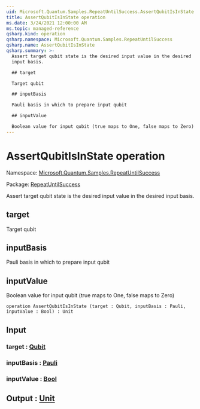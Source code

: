 ```yaml
---
uid: Microsoft.Quantum.Samples.RepeatUntilSuccess.AssertQubitIsInState
title: AssertQubitIsInState operation
ms.date: 3/24/2021 12:00:00 AM
ms.topic: managed-reference
qsharp.kind: operation
qsharp.namespace: Microsoft.Quantum.Samples.RepeatUntilSuccess
qsharp.name: AssertQubitIsInState
qsharp.summary: >-
  Assert target qubit state is the desired input value in the desired
  input basis.

  ## target

  Target qubit

  ## inputBasis

  Pauli basis in which to prepare input qubit

  ## inputValue

  Boolean value for input qubit (true maps to One, false maps to Zero)
---
```


# AssertQubitIsInState operation

Namespace: [Microsoft.Quantum.Samples.RepeatUntilSuccess](xref:Microsoft.Quantum.Samples.RepeatUntilSuccess)

Package: [RepeatUntilSuccess](https://nuget.org/packages/RepeatUntilSuccess)


Assert target qubit state is the desired input value in the desiredinput basis.## targetTarget qubit## inputBasisPauli basis in which to prepare input qubit## inputValueBoolean value for input qubit (true maps to One, false maps to Zero)

```qsharp
operation AssertQubitIsInState (target : Qubit, inputBasis : Pauli, inputValue : Bool) : Unit
```


## Input

### target : [Qubit](xref:microsoft.quantum.lang-ref.qubit)




### inputBasis : [Pauli](xref:microsoft.quantum.lang-ref.pauli)




### inputValue : [Bool](xref:microsoft.quantum.lang-ref.bool)





## Output : [Unit](xref:microsoft.quantum.lang-ref.unit)

